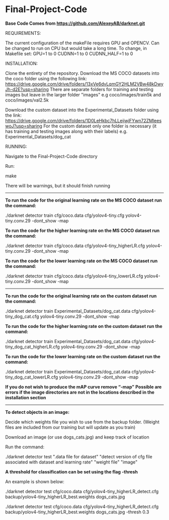 # Final-Project-Code

**Base Code Comes from https://github.com/AlexeyAB/darknet.git**


REQUIREMENTS:

The current configuration of the makeFile requires GPU and OPENCV.
Can be changed to run on CPU but would take a long time.
To change, in Makefile set:
  GPU=1 to 0
  CUDNN=1 to 0
  CUDNN_HALF=1 to 0

INSTALLATION:

Clone the entirety of the repository.
Download the MS COCO datasets into the coco folder using the following link:
https://drive.google.com/drive/folders/13xVe6dvLqmGY2HLM2VBw48kDwyJh-d2E?usp=sharing
There are separate folders for training and testing images but leave in the larger folder "images"
e.g coco/images/train5k and coco/images/val2.5k


Download the custom dataset into the Experimental_Datasets folder using the link: https://drive.google.com/drive/folders/1D0LeHkbc7hLLeijwjFYwn72ZMleeswoJ?usp=sharing
For the custom dataset only one folder is necessary (it has training and testing images along with their labels)
e.g. Experimental_Datasets/dog_cat

RUNNING:

Navigate to the Final-Project-Code directory

Run: 

make

There will be warnings, but it should finish running

---------------------------------------------------------------------------------------------------------------

**To run the code for the original learning rate on the MS COCO dataset run the command:**

./darknet detector train cfg/coco.data cfg/yolov4-tiny.cfg yolov4-tiny.conv.29 -dont_show -map

**To run the code for the higher learning rate on the MS COCO dataset run the command:**

./darknet detector train cfg/coco.data cfg/yolov4-tiny_higherLR.cfg yolov4-tiny.conv.29 -dont_show -map

**To run the code for the lower learning rate on the MS COCO dataset run the command:**

./darknet detector train cfg/coco.data cfg/yolov4-tiny_lowerLR.cfg yolov4-tiny.conv.29 -dont_show -map

---------------------------------------------------------------------------------------------------------------

**To run the code for the original learning rate on the custom dataset run the command:**

./darknet detector train Experimental_Datasets/dog_cat.data cfg/yolov4-tiny_dog_cat.cfg yolov4-tiny.conv.29 -dont_show -map

**To run the code for the higher learning rate on the custom dataset run the command:**

./darknet detector train Experimental_Datasets/dog_cat.data cfg/yolov4-tiny_dog_cat_higherLR.cfg yolov4-tiny.conv.29 -dont_show -map

**To run the code for the lower learning rate on the custom dataset run the command:**

./darknet detector train Experimental_Datasets/dog_cat.data cfg/yolov4-tiny_dog_cat_lowerLR.cfg yolov4-tiny.conv.29 -dont_show -map

**If you do not wish to produce the mAP curve remove “-map”**
**Possible are errors if the image directories are not in the locations described in the installation section**

--------------------------------------------------------------------------------------------------------------

**To detect objects in an image:** 

Decide which weights file you wish to use from the backup folder. (Weight files are included from our training but will update as you train)

Download an image (or use dogs_cats.jpg) and keep track of location

Run the command:

./darknet detector test ".data file for dataset" "detect version of cfg file associated with dataset and learning rate" 
"weight file" "image"

**A threshold for classification can be set using the flag -thresh** 

An example is shown below:

./darknet detector test cfg/coco.data cfg/yolov4-tiny_higherLR_detect.cfg backup/yolov4-tiny_higherLR_best.weights dogs_cats.jpg

./darknet detector test cfg/coco.data cfg/yolov4-tiny_higherLR_detect.cfg backup/yolov4-tiny_higherLR_best.weights dogs_cats.jpg -thresh 0.3

